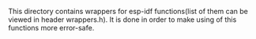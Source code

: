 This directory contains wrappers for esp-idf functions(list of them can be viewed in header wrappers.h).
It is done in order to make using of this functions more error-safe.